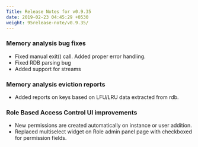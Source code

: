 ```yaml
---
Title: Release Notes for v0.9.35
date: 2019-02-23 04:45:29 +0530
weight: 95release-note/v0.9.35/
---
```

### Memory analysis bug fixes

- Fixed manual exit() call. Added proper error handling.
- Fixed RDB parsing bug
- Added support for streams

### Memory analysis eviction reports

- Added reports on keys based on LFU/LRU data extracted from rdb.

### Role Based Access Control UI improvements

- New permissions are created automatically on instance or user addition.
- Replaced multiselect widget on Role admin panel page with checkboxed for permission fields.
